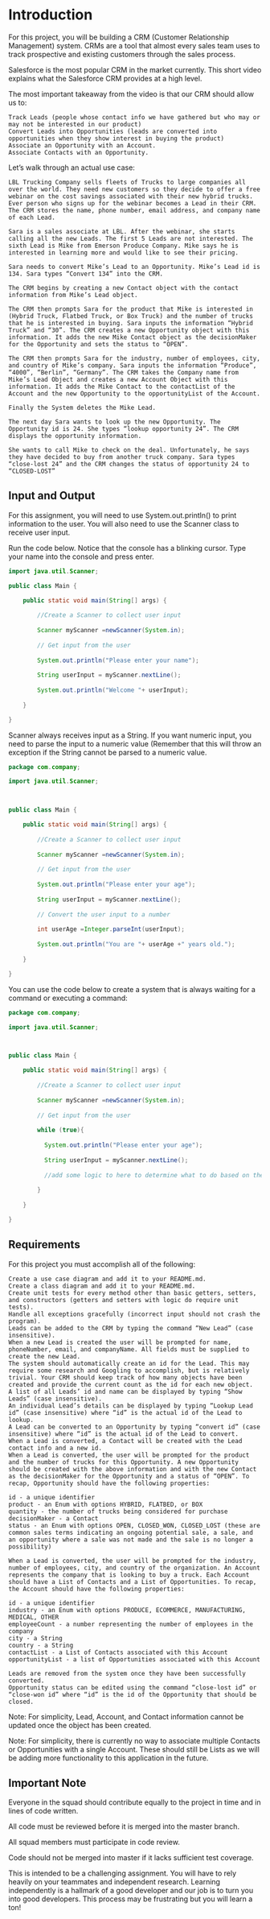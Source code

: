 # Introduction

For this project, you will be building a CRM (Customer Relationship Management) system. CRMs are a tool that almost every sales team uses to track prospective and existing customers through the sales process.

Salesforce is the most popular CRM in the market currently. This short video explains what the Salesforce CRM provides at a high level.

The most important takeaway from the video is that our CRM should allow us to:

    Track Leads (people whose contact info we have gathered but who may or may not be interested in our product)
    Convert Leads into Opportunities (leads are converted into opportunities when they show interest in buying the product)
    Associate an Opportunity with an Account.
    Associate Contacts with an Opportunity.

Let’s walk through an actual use case:

    LBL Trucking Company sells fleets of Trucks to large companies all over the world. They need new customers so they decide to offer a free webinar on the cost savings associated with their new hybrid trucks. Ever person who signs up for the webinar becomes a Lead in their CRM. The CRM stores the name, phone number, email address, and company name of each Lead.

    Sara is a sales associate at LBL. After the webinar, she starts calling all the new Leads. The first 5 Leads are not interested. The sixth Lead is Mike from Emerson Produce Company. Mike says he is interested in learning more and would like to see their pricing.

    Sara needs to convert Mike’s Lead to an Opportunity. Mike’s Lead id is 134. Sara types “Convert 134” into the CRM.

    The CRM begins by creating a new Contact object with the contact information from Mike’s Lead object.

    The CRM then prompts Sara for the product that Mike is interested in (Hybrid Truck, Flatbed Truck, or Box Truck) and the number of trucks that he is interested in buying. Sara inputs the information “Hybrid Truck” and “30”. The CRM creates a new Opportunity object with this information. It adds the new Mike Contact object as the decisionMaker for the Opportunity and sets the status to “OPEN”.

    The CRM then prompts Sara for the industry, number of employees, city, and country of Mike’s company. Sara inputs the information “Produce”, “4000”, “Berlin”, “Germany”. The CRM takes the Company name from Mike’s Lead Object and creates a new Account Object with this information. It adds the Mike Contact to the contactList of the Account and the new Opportunity to the opportunityList of the Account.

    Finally the System deletes the Mike Lead.

    The next day Sara wants to look up the new Opportunity. The Opportunity id is 24. She types “lookup opportunity 24”. The CRM displays the opportunity information.

    She wants to call Mike to check on the deal. Unfortunately, he says they have decided to buy from another truck company. Sara types “close-lost 24” and the CRM changes the status of opportunity 24 to “CLOSED-LOST”



## Input and Output

For this assignment, you will need to use System.out.println() to print information to the user. You will also need to use the Scanner class to receive user input.

Run the code below. Notice that the console has a blinking cursor. Type your name into the console and press enter.

```java
import java.util.Scanner;

public class Main {

    public static void main(String[] args) {
    
        //Create a Scanner to collect user input
    
        Scanner myScanner =newScanner(System.in);
    
        // Get input from the user
    
        System.out.println("Please enter your name");
    
        String userInput = myScanner.nextLine();
    
        System.out.println("Welcome "+ userInput);
    
    }

}
```

Scanner always receives input as a String. If you want numeric input, you need to parse the input to a numeric value (Remember that this will throw an exception if the String cannot be parsed to a numeric value.


```java
package com.company;

import java.util.Scanner;



public class Main {

    public static void main(String[] args) {
    
        //Create a Scanner to collect user input
    
        Scanner myScanner =newScanner(System.in);
    
        // Get input from the user
    
        System.out.println("Please enter your age");
    
        String userInput = myScanner.nextLine();
    
        // Convert the user input to a number
    
        int userAge =Integer.parseInt(userInput);
    
        System.out.println("You are "+ userAge +" years old.");
    
    }

}
```


You can use the code below to create a system that is always waiting for a command or executing a command:

```java
package com.company;

import java.util.Scanner;



public class Main {

    public static void main(String[] args) {
    
        //Create a Scanner to collect user input
    
        Scanner myScanner =newScanner(System.in);
    
        // Get input from the user
    
        while (true){
    
          System.out.println("Please enter your age");
    
          String userInput = myScanner.nextLine();
    
          //add some logic to here to determine what to do based on the userInput
    
        }
    
    }

}
```


## Requirements

For this project you must accomplish all of the following:

    Create a use case diagram and add it to your README.md.
    Create a class diagram and add it to your README.md.
    Create unit tests for every method other than basic getters, setters, and constructors (getters and setters with logic do require unit tests).
    Handle all exceptions gracefully (incorrect input should not crash the program).
    Leads can be added to the CRM by typing the command “New Lead” (case insensitive).
    When a new Lead is created the user will be prompted for name, phoneNumber, email, and companyName. All fields must be supplied to create the new Lead.
    The system should automatically create an id for the Lead. This may require some research and Googling to accomplish, but is relatively trivial. Your CRM should keep track of how many objects have been created and provide the current count as the id for each new object.
    A list of all Leads’ id and name can be displayed by typing “Show Leads” (case insensitive).
    An individual Lead’s details can be displayed by typing “Lookup Lead id” (case insensitive) where “id” is the actual id of the Lead to lookup.
    A Lead can be converted to an Opportunity by typing “convert id” (case insensitive) where “id” is the actual id of the Lead to convert.
    When a Lead is converted, a Contact will be created with the Lead contact info and a new id.
    When a Lead is converted, the user will be prompted for the product and the number of trucks for this Opportunity. A new Opportunity should be created with the above information and with the new Contact as the decisionMaker for the Opportunity and a status of “OPEN”. To recap, Opportunity should have the following properties:

    id - a unique identifier
    product - an Enum with options HYBRID, FLATBED, or BOX
    quantity - the number of trucks being considered for purchase
    decisionMaker - a Contact
    status - an Enum with options OPEN, CLOSED_WON, CLOSED_LOST (these are common sales terms indicating an ongoing potential sale, a sale, and an opportunity where a sale was not made and the sale is no longer a possibility)

    When a Lead is converted, the user will be prompted for the industry, number of employees, city, and country of the organization. An Account represents the company that is looking to buy a truck. Each Account should have a List of Contacts and a List of Opportunities. To recap, the Account should have the following properties:

    id - a unique identifier
    industry - an Enum with options PRODUCE, ECOMMERCE, MANUFACTURING, MEDICAL, OTHER
    employeeCount - a number representing the number of employees in the company
    city - a String
    country - a String
    contactList - a List of Contacts associated with this Account
    opportunityList - a list of Opportunities associated with this Account

    Leads are removed from the system once they have been successfully converted.
    Opportunity status can be edited using the command “close-lost id” or “close-won id” where “id” is the id of the Opportunity that should be closed.

Note: For simplicity, Lead, Account, and Contact information cannot be updated once the object has been created.

Note: For simplicity, there is currently no way to associate multiple Contacts or Opportunities with a single Account. These should still be Lists as we will be adding more functionality to this application in the future.



## Important Note

Everyone in the squad should contribute equally to the project in time and in lines of code written.

All code must be reviewed before it is merged into the master branch.

All squad members must participate in code review.

Code should not be merged into master if it lacks sufficient test coverage.

This is intended to be a challenging assignment. You will have to rely heavily on your teammates and independent research. Learning independently is a hallmark of a good developer and our job is to turn you into good developers. This process may be frustrating but you will learn a ton!